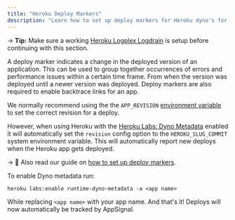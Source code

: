 ```yaml
---
title: "Heroku Deploy Markers"
description: "Learn how to set up deploy markers for Heroku dyno's for AppSignal using Heroku's logplex system."
---
```


-> **Tip:** Make sure a working [Heroku Logplex Logdrain](/heroku/setup-logdrain.html) is setup before continuing with this section.

A deploy marker indicates a change in the deployed version of an application. This can be used to group together occurrences of errors and performance issues within a certain time frame. From when the version was deployed until a newer version was deployed. Deploy markers are also required to enable backtrace links for an app.

We normally recommend using the the `APP_REVISION` [environment variable](/application/markers/deploy-markers.html) to set the correct revision for a deploy.

However, when using Heroku with the [Heroku Labs: Dyno Metadata](https://devcenter.heroku.com/articles/dyno-metadata) enabled it will automatically set the `revision` config option to the `HEROKU_SLUG_COMMIT` system environment variable. This will automatically report new deploys when the Heroku app gets deployed.

-> 📖 Also read our guide on [how to set up deploy markers](/guides/deploy-markers.html).

To enable Dyno metadata run:

```
heroku labs:enable runtime-dyno-metadata -a <app name>
```

While replacing `<app name>` with your app name. And that's it! Deploys will now automatically be tracked by AppSignal.

